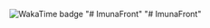 ![WakaTime badge](https://wakatime.com/badge/user/0c37a9e2-ac21-4d21-8e1d-95aa33170993/project/fc730470-79e1-47be-8a99-453ac6468d48.svg)
"# ImunaFront" 
"# ImunaFront" 

